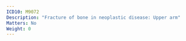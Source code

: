 ```yaml
---
ICD10: M9072
Description: "Fracture of bone in neoplastic disease: Upper arm"
Matters: No
Weight: 0
---
```

